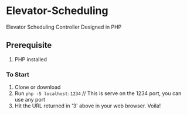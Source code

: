 # Elevator-Scheduling
Elevator Scheduling Controller Designed in PHP

## Prerequisite

1. PHP installed

### To Start

1. Clone or download
2. Run `php -S localhost:1234` // This is serve on the 1234 port, you can use any port
3. Hit the URL returned in '3' above in your web browser. Voila!



